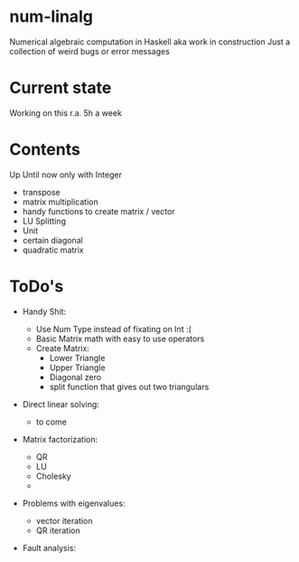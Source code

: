 # num-linalg
Numerical algebraic computation in Haskell
aka work in construction
Just a collection of weird bugs or error messages

# Current state
Working on this r.a. 5h a week

# Contents
Up Until now only with Integer
- transpose
- matrix multiplication
- handy functions to create matrix / vector
- LU Splitting
- Unit
- certain diagonal
- quadratic matrix

# ToDo's
- Handy Shit:
  - Use Num Type instead of fixating on Int :(
  - Basic Matrix math with easy to use operators
  - Create Matrix:
    - Lower Triangle
    - Upper Triangle
    - Diagonal zero
    - split function that gives out two triangulars
    
- Direct linear solving:
  - to come
  
- Matrix factorization:
  - QR
  - LU
  - Cholesky
  -
  
- Problems with eigenvalues:
  - vector iteration
  - QR iteration
  
- Fault analysis:
